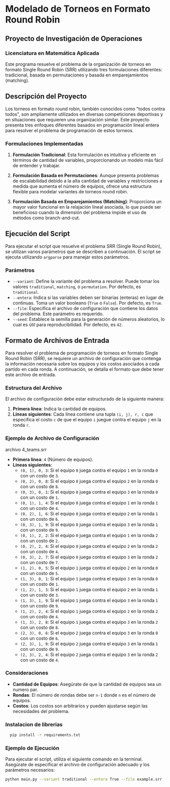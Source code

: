 # Modelado de Torneos en Formato Round Robin

## Proyecto de Investigación de Operaciones
### Licenciatura en Matemática Aplicada

Este programa resuelve el problema de la organización de torneos en formato Single Round Robin (SRR) utilizando tres 
formulaciones diferentes: tradicional, basada en permutaciones y basada en emparejamientos (matching).

## Descripción del Proyecto

Los torneos en formato round robin, también conocidos como "todos contra todos", son ampliamente utilizados en diversas
competiciones deportivas y en situaciones que requieren una organización similar. 
Este proyecto presenta tres enfoques diferentes basados en programación lineal entera para resolver el problema de 
programación de estos torneos.

### Formulaciones Implementadas

1. **Formulación Tradicional**: Esta formulación es intuitiva y eficiente en términos de cantidad de variables, proporcionando un modelo más fácil de entender y trabajar.
   
2. **Formulación Basada en Permutaciones**: Aunque presenta problemas de escalabilidad debido a la alta cantidad de variables y restricciones a medida que aumenta el número de equipos, ofrece una estructura flexible para modelar variantes de torneos round robin.

3. **Formulación Basada en Emparejamientos (Matching)**: Proporciona un mayor valor funcional en la relajación lineal asociada, lo que puede ser beneficioso cuando la dimensión del problema impide el uso de métodos como branch-and-cut.


## Ejecución del Script

Para ejecutar el script que resuelve el problema SRR (Single Round Robin), se utilizan varios parámetros que se describen a continuación. El script se ejecuta utilizando `argparse` para manejar estos parámetros.

### Parámetros

- `--variant`: Define la variante del problema a resolver. Puede tomar los valores `traditional`, `matching`, o `permutation`. Por defecto, es `traditional`.
- `--entera`: Indica si las variables deben ser binarias (enteras) en lugar de continuas. Toma un valor booleano (`True` o `False`). Por defecto, es `True`.
- `--file`: Especifica el archivo de configuración que contiene los datos del problema. Este parámetro es requerido.
- `--seed`: Establece la semilla para la generación de números aleatorios, lo cual es útil para reproducibilidad. Por defecto, es `42`.


## Formato de Archivos de Entrada

Para resolver el problema de programación de torneos en formato Single Round Robin (SRR),
se requiere un archivo de configuración que contenga la información necesaria sobre los equipos
y los costos asociados a cada partido en cada ronda.
A continuación, se detalla el formato que debe tener este archivo de entrada.

### Estructura del Archivo

El archivo de configuración debe estar estructurado de la siguiente manera:

1. **Primera línea**: Indica la cantidad de equipos.
2. **Líneas siguientes**: Cada línea contiene una tupla `(i, j), r, c` que especifica el costo `c` de que el equipo `i` juegue contra el equipo `j` en la ronda `r`.

### Ejemplo de Archivo de Configuración

archivo 4_teams.srr

- **Primera línea**: `4` (Número de equipos).
- **Líneas siguientes**:
  - `(0, 1), 0, 3`: Si el equipo `0` juega contra el equipo `1` en la ronda `0` con un costo de `3`.
  - `(0, 2), 0, 8`: Si el equipo `0` juega contra el equipo `2` en la ronda `0` con un costo de `8`.
  - `(0, 3), 0, 1`: Si el equipo `0` juega contra el equipo `3` en la ronda `0` con un costo de `1`.
  - `(0, 1), 1, 4`: Si el equipo `0` juega contra el equipo `1` en la ronda `1` con un costo de `4`.
  - `(0, 2), 1, 6`: Si el equipo `0` juega contra el equipo `2` en la ronda `1` con un costo de `6`.
  - `(0, 3), 1, 9`: Si el equipo `0` juega contra el equipo `3` en la ronda `1` con un costo de `9`.
  - `(0, 1), 2, 2`: Si el equipo `0` juega contra el equipo `1` en la ronda `2` con un costo de `2`.
  - `(0, 2), 2, 4`: Si el equipo `0` juega contra el equipo `2` en la ronda `2` con un costo de `4`.
  - `(0, 3), 2, 7`: Si el equipo `0` juega contra el equipo `3` en la ronda `2` con un costo de `7`.
  - `(1, 2), 0, 5`: Si el equipo `1` juega contra el equipo `2` en la ronda `0` con un costo de `5`.
  - `(1, 3), 0, 1`: Si el equipo `1` juega contra el equipo `3` en la ronda `0` con un costo de `1`.
  - `(1, 2), 1, 3`: Si el equipo `1` juega contra el equipo `2` en la ronda `1` con un costo de `3`.
  - `(1, 3), 1, 9`: Si el equipo `1` juega contra el equipo `3` en la ronda `1` con un costo de `9`.
  - `(1, 2), 2, 4`: Si el equipo `1` juega contra el equipo `2` en la ronda `2` con un costo de `4`.
  - `(1, 3), 2, 8`: Si el equipo `1` juega contra el equipo `3` en la ronda `2` con un costo de `8`.
  - `(2, 3), 0, 6`: Si el equipo `2` juega contra el equipo `3` en la ronda `0` con un costo de `6`.
  - `(2, 3), 1, 9`: Si el equipo `2` juega contra el equipo `3` en la ronda `1` con un costo de `9`.
  - `(2, 3), 2, 4`: Si el equipo `2` juega contra el equipo `3` en la ronda `2` con un costo de `4`.




### Consideraciones

- **Cantidad de Equipos**: Asegúrate de que la cantidad de equipos sea un numero par.
- **Rondas**: El número de rondas debe ser `n-1` donde `n` es el número de equipos.
- **Costos**: Los costos son arbitrarios y pueden ajustarse según las necesidades del problema.


### Instalacion de librerias
```sh
  pip install -r requirements.txt
```
### Ejemplo de Ejecución

Para ejecutar el script, utiliza el siguiente comando en la terminal. Asegúrate de especificar el archivo de configuración adecuado y los parámetros necesarios:

```sh
python main.py --variant traditional --entera True --file example.srr
```